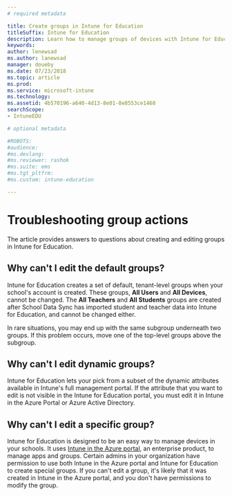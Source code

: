 ```yaml
---
# required metadata

title: Create groups in Intune for Education
titleSuffix: Intune for Education
description: Learn how to manage groups of devices with Intune for Education.
keywords:
author: lenewsad
ms.author: lanewsad
manager: doueby
ms.date: 07/23/2018
ms.topic: article
ms.prod:
ms.service: microsoft-intune
ms.technology:
ms.assetid: 4b570196-a640-4d13-8e01-8e8553ce1468
searchScope:
- IntuneEDU

# optional metadata

#ROBOTS:
#audience:
#ms.devlang:
#ms.reviewer: rashok
#ms.suite: ems
#ms.tgt_pltfrm:
#ms.custom: intune-education

---
```


# Troubleshooting group actions

The article provides answers to questions about creating and editing groups in Intune for Education.

## Why can't I edit the default groups?

Intune for Education creates a set of default, tenant-level groups when your school's account is created. These groups, **All Users** and **All Devices**, cannot be changed. The **All Teachers** and **All Students** groups are created after School Data Sync has imported student and teacher data into Intune for Education, and cannot be changed either.

In rare situations, you may end up with the same subgroup underneath two groups. If this problem occurs, move one of the top-level groups above the subgroup.

## Why can't I edit dynamic groups?

Intune for Education lets your pick from a subset of the dynamic attributes available in Intune's full management portal. If the attribute that you want to edit is not visible in the Intune for Education portal, you must edit it in Intune in the Azure Portal or Azure Active Directory.

## Why can't I edit a specific group?  

Intune for Education is designed to be an easy way to manage devices in your schools. It uses [Intune in the Azure portal](https://docs.microsoft.com/intune/what-is-intune), an enterprise product, to manage apps and groups. Certain admins in your organization have permission to use both Intune in the Azure portal and Intune for Education to create special groups. If you can't edit a group, it's likely that it was created in Intune in the Azure portal, and you don't have permissions to modify the group.  
